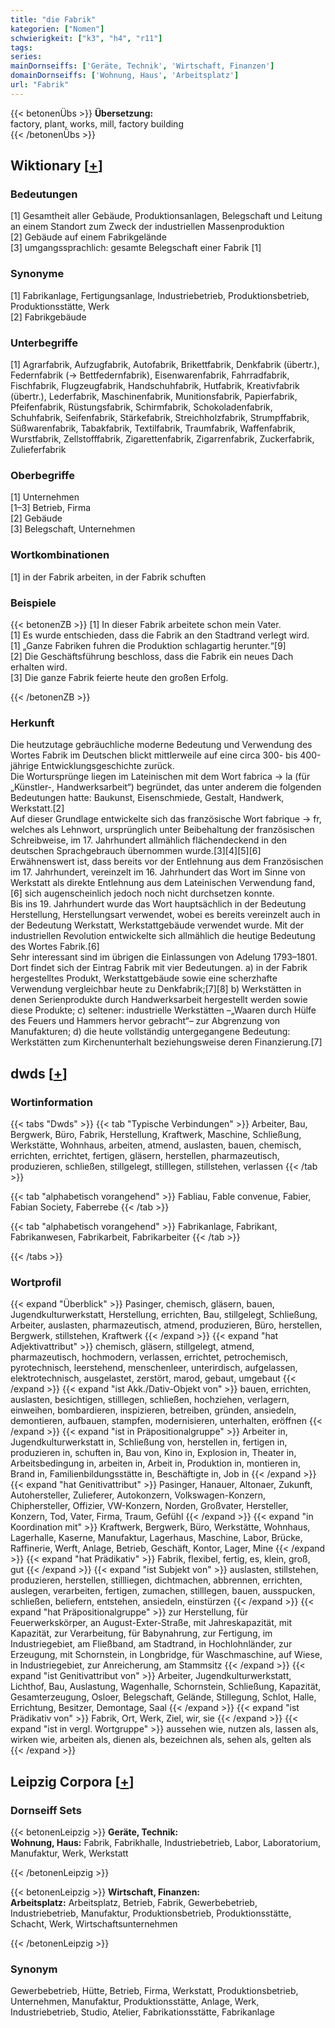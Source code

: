 ```yaml
---
title: "die Fabrik"
kategorien: ["Nomen"]
schwierigkeit: ["k3", "h4", "r11"]
tags:
series:
mainDornseiffs: ['Geräte, Technik', 'Wirtschaft, Finanzen']
domainDornseiffs: ['Wohnung, Haus', 'Arbeitsplatz']
url: "Fabrik"
---
```


{{< betonenÜbs >}}
**Übersetzung:**  
factory, plant, works, mill, factory building  
{{< /betonenÜbs >}}

## Wiktionary [[+](https://de.wiktionary.org/wiki/Fabrik)]

### Bedeutungen
[1] Gesamtheit aller Gebäude, Produktionsanlagen, Belegschaft und Leitung an einem Standort zum Zweck der industriellen Massenproduktion  
[2] Gebäude auf einem Fabrikgelände  
[3] umgangssprachlich: gesamte Belegschaft einer Fabrik [1]  

### Synonyme
[1] Fabrikanlage, Fertigungsanlage, Industriebetrieb, Produktionsbetrieb, Produktionsstätte, Werk  
[2] Fabrikgebäude  

### Unterbegriffe
[1] Agrarfabrik, Aufzugfabrik, Autofabrik, Brikettfabrik, Denkfabrik (übertr.), Federnfabrik (→ Bettfedernfabrik), Eisenwarenfabrik, Fahrradfabrik, Fischfabrik, Flugzeugfabrik, Handschuhfabrik, Hutfabrik, Kreativfabrik (übertr.), Lederfabrik, Maschinenfabrik, Munitionsfabrik, Papierfabrik, Pfeifenfabrik, Rüstungsfabrik, Schirmfabrik, Schokoladenfabrik, Schuhfabrik, Seifenfabrik, Stärkefabrik, Streichholzfabrik, Strumpffabrik, Süßwarenfabrik, Tabakfabrik, Textilfabrik, Traumfabrik, Waffenfabrik, Wurstfabrik, Zellstofffabrik, Zigarettenfabrik, Zigarrenfabrik, Zuckerfabrik, Zulieferfabrik  

### Oberbegriffe
[1] Unternehmen  
[1–3] Betrieb, Firma  
[2] Gebäude  
[3] Belegschaft, Unternehmen  

### Wortkombinationen
[1] in der Fabrik arbeiten, in der Fabrik schuften  

### Beispiele
{{< betonenZB >}}
[1] In dieser Fabrik arbeitete schon mein Vater.  
[1] Es wurde entschieden, dass die Fabrik an den Stadtrand verlegt wird.  
[1] „Ganze Fabriken fuhren die Produktion schlagartig herunter.“[9]  
[2] Die Geschäftsführung beschloss, dass die Fabrik ein neues Dach erhalten wird.  
[3] Die ganze Fabrik feierte heute den großen Erfolg.  

{{< /betonenZB >}}
### Herkunft
Die heutzutage gebräuchliche moderne Bedeutung und Verwendung des Wortes Fabrik im Deutschen blickt mittlerweile auf eine circa 300- bis 400-jährige Entwicklungsgeschichte zurück.  
Die Wortursprünge liegen im Lateinischen mit dem Wort fabrica → la (für „Künstler-, Handwerksarbeit“) begründet, das unter anderem die folgenden Bedeutungen hatte: Baukunst, Eisenschmiede, Gestalt, Handwerk, Werkstatt.[2]  
Auf dieser Grundlage entwickelte sich das französische Wort fabrique → fr, welches als Lehnwort, ursprünglich unter Beibehaltung der französischen Schreibweise, im 17. Jahrhundert allmählich flächendeckend in den deutschen Sprachgebrauch übernommen wurde.[3][4][5][6]  
Erwähnenswert ist, dass bereits vor der Entlehnung aus dem Französischen im 17. Jahrhundert, vereinzelt im 16. Jahrhundert das Wort im Sinne von Werkstatt als direkte Entlehnung aus dem Lateinischen Verwendung fand,[6] sich augenscheinlich jedoch noch nicht durchsetzen konnte.  
Bis ins 19. Jahrhundert wurde das Wort hauptsächlich in der Bedeutung Herstellung, Herstellungsart verwendet, wobei es bereits vereinzelt auch in der Bedeutung Werkstatt, Werkstattgebäude verwendet wurde. Mit der industriellen Revolution entwickelte sich allmählich die heutige Bedeutung des Wortes Fabrik.[6]  
Sehr interessant sind im übrigen die Einlassungen von Adelung 1793–1801. Dort findet sich der Eintrag Fabrik mit vier Bedeutungen. a) in der Fabrik hergestelltes Produkt, Werkstattgebäude sowie eine scherzhafte Verwendung vergleichbar heute zu Denkfabrik;[7][8] b) Werkstätten in denen Serienprodukte durch Handwerksarbeit hergestellt werden sowie diese Produkte; c) seltener: industrielle Werkstätten –„Waaren durch Hülfe des Feuers und Hammers hervor gebracht“– zur Abgrenzung von Manufakturen; d) die heute vollständig untergegangene Bedeutung: Werkstätten zum Kirchenunterhalt beziehungsweise deren Finanzierung.[7]  



## dwds [[+](https://www.dwds.de/wb/Fabrik)]

### Wortinformation
{{< tabs "Dwds" >}}
{{< tab "Typische Verbindungen" >}}
Arbeiter, Bau, Bergwerk, Büro, Fabrik, Herstellung, Kraftwerk, Maschine, Schließung, Werkstätte, Wohnhaus, arbeiten, atmend, auslasten, bauen, chemisch, errichten, errichtet, fertigen, gläsern, herstellen, pharmazeutisch, produzieren, schließen, stillgelegt, stilllegen, stillstehen, verlassen
{{< /tab >}}

{{< tab "alphabetisch vorangehend" >}}
Fabliau, Fable convenue, Fabier, Fabian Society, Faberrebe
{{< /tab >}}

{{< tab "alphabetisch vorangehend" >}}
Fabrikanlage, Fabrikant, Fabrikanwesen, Fabrikarbeit, Fabrikarbeiter
{{< /tab >}}

{{< /tabs >}}

### Wortprofil
{{< expand "Überblick" >}} Pasinger, chemisch, gläsern, bauen, Jugendkulturwerkstatt, Herstellung, errichten, Bau, stillgelegt, Schließung, Arbeiter, auslasten, pharmazeutisch, atmend, produzieren, Büro, herstellen, Bergwerk, stillstehen, Kraftwerk {{< /expand >}}
{{< expand "hat Adjektivattribut" >}} chemisch, gläsern, stillgelegt, atmend, pharmazeutisch, hochmodern, verlassen, errichtet, petrochemisch, pyrotechnisch, leerstehend, menschenleer, unterirdisch, aufgelassen, elektrotechnisch, ausgelastet, zerstört, marod, gebaut, umgebaut {{< /expand >}}
{{< expand "ist Akk./Dativ-Objekt von" >}} bauen, errichten, auslasten, besichtigen, stilllegen, schließen, hochziehen, verlagern, einweihen, bombardieren, inspizieren, betreiben, gründen, ansiedeln, demontieren, aufbauen, stampfen, modernisieren, unterhalten, eröffnen {{< /expand >}}
{{< expand "ist in Präpositionalgruppe" >}} Arbeiter in, Jugendkulturwerkstatt in, Schließung von, herstellen in, fertigen in, produzieren in, schuften in, Bau von, Kino in, Explosion in, Theater in, Arbeitsbedingung in, arbeiten in, Arbeit in, Produktion in, montieren in, Brand in, Familienbildungsstätte in, Beschäftigte in, Job in {{< /expand >}}
{{< expand "hat Genitivattribut" >}} Pasinger, Hanauer, Altonaer, Zukunft, Autohersteller, Zulieferer, Autokonzern, Volkswagen-Konzern, Chiphersteller, Offizier, VW-Konzern, Norden, Großvater, Hersteller, Konzern, Tod, Vater, Firma, Traum, Gefühl {{< /expand >}}
{{< expand "in Koordination mit" >}} Kraftwerk, Bergwerk, Büro, Werkstätte, Wohnhaus, Lagerhalle, Kaserne, Manufaktur, Lagerhaus, Maschine, Labor, Brücke, Raffinerie, Werft, Anlage, Betrieb, Geschäft, Kontor, Lager, Mine {{< /expand >}}
{{< expand "hat Prädikativ" >}} Fabrik, flexibel, fertig, es, klein, groß, gut {{< /expand >}}
{{< expand "ist Subjekt von" >}} auslasten, stillstehen, produzieren, herstellen, stillliegen, dichtmachen, abbrennen, errichten, auslegen, verarbeiten, fertigen, zumachen, stilllegen, bauen, ausspucken, schließen, beliefern, entstehen, ansiedeln, einstürzen {{< /expand >}}
{{< expand "hat Präpositionalgruppe" >}} zur Herstellung, für Feuerwerkskörper, an August-Exter-Straße, mit Jahreskapazität, mit Kapazität, zur Verarbeitung, für Babynahrung, zur Fertigung, im Industriegebiet, am Fließband, am Stadtrand, in Hochlohnländer, zur Erzeugung, mit Schornstein, in Longbridge, für Waschmaschine, auf Wiese, in Industriegebiet, zur Anreicherung, am Stammsitz {{< /expand >}}
{{< expand "ist Genitivattribut von" >}} Arbeiter, Jugendkulturwerkstatt, Lichthof, Bau, Auslastung, Wagenhalle, Schornstein, Schließung, Kapazität, Gesamterzeugung, Osloer, Belegschaft, Gelände, Stillegung, Schlot, Halle, Errichtung, Besitzer, Demontage, Saal {{< /expand >}}
{{< expand "ist Prädikativ von" >}} Fabrik, Ort, Werk, Ziel, wir, sie {{< /expand >}}
{{< expand "ist in vergl. Wortgruppe" >}} aussehen wie, nutzen als, lassen als, wirken wie, arbeiten als, dienen als, bezeichnen als, sehen als, gelten als {{< /expand >}}

## Leipzig Corpora [[+](https://corpora.uni-leipzig.de/en/res?word=Fabrik&corpusId=deu_newscrawl-public_2018)]

### Dornseiff Sets
{{< betonenLeipzig >}}
**Geräte, Technik:**  
**Wohnung, Haus:** Fabrik, Fabrikhalle, Industriebetrieb, Labor, Laboratorium, Manufaktur, Werk, Werkstatt  

{{< /betonenLeipzig >}}


{{< betonenLeipzig >}}
**Wirtschaft, Finanzen:**  
**Arbeitsplatz:** Arbeitsplatz, Betrieb, Fabrik, Gewerbebetrieb, Industriebetrieb, Manufaktur, Produktionsbetrieb, Produktionsstätte, Schacht, Werk, Wirtschaftsunternehmen  

{{< /betonenLeipzig >}}

### Synonym
Gewerbebetrieb, Hütte, Betrieb, Firma, Werkstatt, Produktionsbetrieb, Unternehmen, Manufaktur, Produktionsstätte, Anlage, Werk, Industriebetrieb, Studio, Atelier, Fabrikationsstätte, Fabrikanlage

